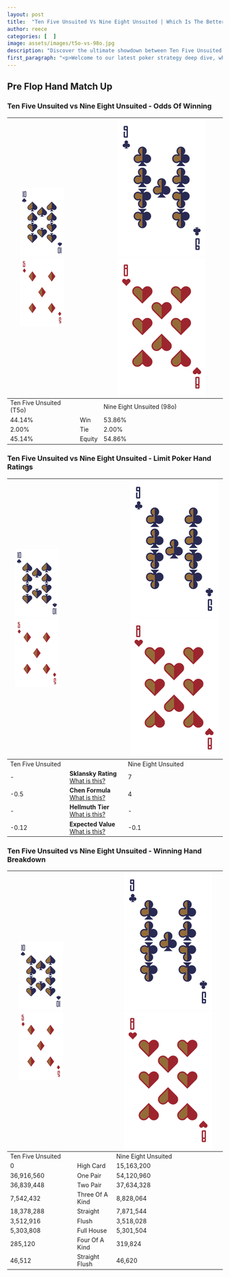 ```yaml
---
layout: post
title:  "Ten Five Unsuited Vs Nine Eight Unsuited | Which Is The Better Hand In Poker? A Complete Guide"
author: reece
categories: [  ]
image: assets/images/t5o-vs-98o.jpg
description: "Discover the ultimate showdown between Ten Five Unsuited and Nine Eight Unsuited in poker! Uncover the odds, strategies, and scenarios where one hand triumphs over the other. Get ready to up your poker game with this thrilling analysis."
first_paragraph: "<p>Welcome to our latest poker strategy deep dive, where we're pitting two distinct hands against each other in a high-stakes showdown: Ten Five Unsuited vs Nine Eight Unsuited.</p><p>In the dynamic world of poker, every decision counts, and knowing which hand holds the upper hand is key to your success at the table.</p><p>In this article, we'll dissect these two hands, explore the scenarios where one dominates the other, and equip you with the knowledge to make strategic choices that can tip the odds in your favor.</p><p>Get ready to unravel the intriguing dynamics of these poker hands and elevate your game to new heights.</p>"
---
```




[comment]: # (sp0)

## Pre Flop Hand Match Up

<div class="table hand-ratings" markdown="1"> 



### Ten Five Unsuited vs Nine Eight Unsuited - Odds Of Winning


    
| ![image info](assets/images/hand1/T.png) ![image info](assets/images/hand1/5o.png) |  | ![image info](assets/images/hand2/9.png) ![image info](assets/images/hand2/8o.png) |
| -------- | -------- | -------- |
| Ten Five Unsuited (T5o) |  | Nine Eight Unsuited (98o) |
| 44.14% | Win | 53.86% |
| 2.00% | Tie | 2.00% |
| 45.14% | Equity | 54.86% |




[comment]: # (sp1)



### Ten Five Unsuited vs Nine Eight Unsuited - Limit Poker Hand Ratings


    
| ![image info](assets/images/hand1/T.png) ![image info](assets/images/hand1/5o.png) |  | ![image info](assets/images/hand2/9.png) ![image info](assets/images/hand2/8o.png) |
| -------- | -------- | -------- |
| Ten Five Unsuited |  | Nine Eight Unsuited |
| - | **Sklansky Rating** [What is this?](/sklansky-rating-explained) | 7 |
| -0.5 | **Chen Formula** [What is this?](/chen-formula-explained) | 4 |
| - | **Hellmuth Tier** [What is this?](/Hellmuth-tier-explained) | - |
| -0.12 | **Expected Value** [What is this?](/expected-value-explained) | -0.1 |




[comment]: # (sp2)



### Ten Five Unsuited vs Nine Eight Unsuited - Winning Hand Breakdown


    
| ![image info](assets/images/hand1/T.png) ![image info](assets/images/hand1/5o.png) |  | ![image info](assets/images/hand2/9.png) ![image info](assets/images/hand2/8o.png) |
| -------- | -------- | -------- |
| Ten Five Unsuited |  | Nine Eight Unsuited |
| 0 | High Card | 15,163,200 |
| 36,916,560 | One Pair | 54,120,960 |
| 36,839,448 | Two Pair | 37,634,328 |
| 7,542,432 | Three Of A Kind | 8,828,064 |
| 18,378,288 | Straight | 7,871,544 |
| 3,512,916 | Flush | 3,518,028 |
| 5,303,808 | Full House | 5,301,504 |
| 285,120 | Four Of A Kind | 319,824 |
| 46,512 | Straight Flush | 46,620 |




[comment]: # (sp3)



</div>

[comment]: # (sp4)



[comment]: # (sp5)

